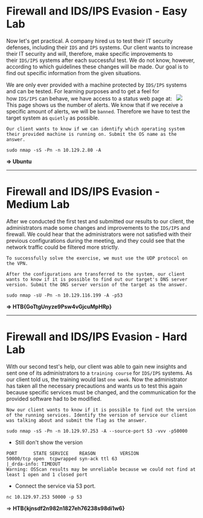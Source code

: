 # Firewall and IDS/IPS Evasion - Easy Lab

Now let's get practical. A company hired us to test their IT security defenses, including their `IDS` and `IPS` systems. Our client wants to increase their IT security and will, therefore, make specific improvements to their `IDS/IPS` systems after each successful test. We do not know, however, according to which guidelines these changes will be made. Our goal is to find out specific information from the given situations.

We are only ever provided with a machine protected by `IDS/IPS` systems and can be tested. For learning purposes and to get a feel for how `IDS/IPS` can behave, we have access to a status web page at:
  ![](../../../../Image/Pasted%20image%2020250504211108.png)
  
This page shows us the number of alerts. We know that if we receive a specific amount of alerts, we will be `banned`. Therefore we have to test the target system as `quietly` as possible.

```ad-question
Our client wants to know if we can identify which operating system their provided machine is running on. Submit the OS name as the answer.
```

```
sudo nmap -sS -Pn -n 10.129.2.80 -A
```
**=> Ubuntu**

---
# Firewall and IDS/IPS Evasion - Medium Lab

After we conducted the first test and submitted our results to our client, the administrators made some changes and improvements to the `IDS/IPS` and firewall. We could hear that the administrators were not satisfied with their previous configurations during the meeting, and they could see that the network traffic could be filtered more strictly.

```ad-note
To successfully solve the exercise, we must use the UDP protocol on the VPN.
```

```ad-question
After the configurations are transferred to the system, our client wants to know if it is possible to find out our target's DNS server version. Submit the DNS server version of the target as the answer.
```

```
sudo nmap -sU -Pn -n 10.129.116.199 -A -p53
```
**=> HTB{GoTtgUnyze9Psw4vGjcuMpHRp}**

---
# Firewall and IDS/IPS Evasion - Hard Lab

With our second test's help, our client was able to gain new insights and sent one of its administrators to a `training course` for `IDS/IPS` systems. As our client told us, the training would last `one week`. Now the administrator has taken all the necessary precautions and wants us to test this again because specific services must be changed, and the communication for the provided software had to be modified.

```ad-question
Now our client wants to know if it is possible to find out the version of the running services. Identify the version of service our client was talking about and submit the flag as the answer.
```

```
sudo nmap -sS -Pn -n 10.129.97.253 -A --source-port 53 -vvv -p50000
```
- Still don't show the version
```
PORT      STATE SERVICE    REASON         VERSION
50000/tcp open  tcpwrapped syn-ack ttl 63
|_drda-info: TIMEOUT
Warning: OSScan results may be unreliable because we could not find at least 1 open and 1 closed port
```

- Connect the service via 53 port.
```
nc 10.129.97.253 50000 -p 53
```
=> **HTB{kjnsdf2n982n1827eh76238s98di1w6}**
